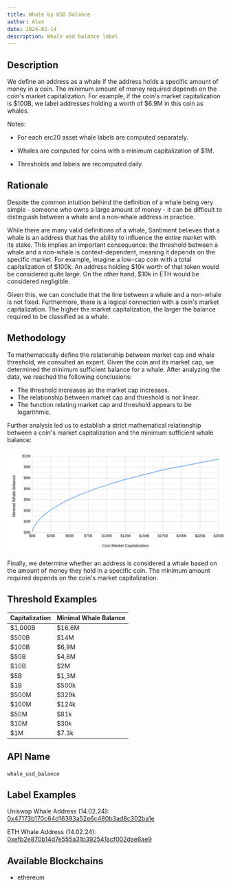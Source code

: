 ```yaml
---
title: Whale by USD Balance
author: Alex
date: 2024-02-14
description: Whale usd balance label
---
```


## Description

We define an address as a whale if the address holds a specific amount of money in a coin. The minimum amount of money required depends on the coin's market capitalization. For example, if the coin's market capitalization is $100B, we label addresses holding a worth of $6.9M in this coin as whales.

Notes:

* For each erc20 asset whale labels are computed separately. 

* Whales are computed for coins with a minimum capitalization of $1M.

* Thresholds and labels are recomputed daily.


## Rationale

Despite the common intuition behind the definition of a whale being very simple - someone who owns a large amount of money - it can be difficult to distinguish between a whale and a non-whale address in practice.

While there are many valid definitions of a whale, Santiment believes that a whale is an address that has the ability to influence the entire market with its stake. This implies an important consequence: the threshold between a whale and a non-whale is context-dependent, meaning it depends on the specific market. For example, imagine a low-cap coin with a total capitalization of $100k. An address holding $10k worth of that token would be considered quite large. On the other hand, $10k in ETH would be considered negligible.

Given this, we can conclude that the line between a whale and a non-whale is not fixed. Furthermore, there is a logical connection with a coin's market capitalization. The higher the market capitalization, the larger the balance required to be classified as a whale.


## Methodology

To mathematically define the relationship between market cap and whale threshold, we consulted an expert. Given the coin and its market cap, we determined the minimum sufficient balance for a whale. After analyzing the data, we reached the following conclusions:

- The threshold increases as the market cap increases.
- The relationship between market cap and threshold is not linear.
- The function relating market cap and threshold appears to be logarithmic.

Further analysis led us to establish a strict mathematical relationship between a coin's market capitalization and the minimum sufficient whale balance:

![Minimal Whale Balance](image.png)

Finally, we determine whether an address is considered a whale based on the amount of money they hold in a specific coin. The minimum amount required depends on the coin's market capitalization.

## Threshold Examples

Capitalization | Minimal Whale Balance
|-|-|
$1,000B|$16,6M
$500B|$14M
$100B|$6,9M
$50B|$4,8M
$10B|$2M
$5B|$1,3M
$1B|$500k
$500M|$329k
$100M|$124k
$50M|$81k
$10M|$30k
$1M|$7.3k

## API Name

`whale_usd_balance`

## Label Examples

Uniswap Whale Address (14.02.24): [0x47173b170c64d16393a52e6c480b3ad8c302ba1e](https://etherscan.io/address/0x47173b170c64d16393a52e6c480b3ad8c302ba1e)

ETH Whale Address (14.02.24): [0xefb2e870b14d7e555a31b392541acf002dae6ae9](https://etherscan.io/address/0xefb2e870b14d7e555a31b392541acf002dae6ae9)

## Available Blockchains

* ethereum

